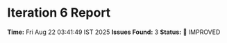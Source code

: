 # Iteration 6 Report
**Time:** Fri Aug 22 03:41:49 IST 2025
**Issues Found:** 3
**Status:** 🔧 IMPROVED
